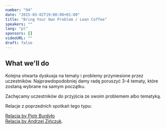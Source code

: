 ```yaml
---
number: "94"
date: "2015-03-02T19:00:00+01:00"
title: "Bring Your Own Problem / Lean Coffee"
speakers: ""
lang: "pl"
sponsors: []
videoURL: ""
draft: false
---
```


## What we'll do

Kolejna otwarta dyskusja na tematy i problemy przyniesione przez uczestników. Najprawdopodobniej damy radę poruszyć 3-4 tematy, które zostaną wybrane na samym początku.

Zachęcamy uczestników do przyjścia ze swoim problemem albo tematyką.

Relacje z poprzednich spotkań tego typu:

<a href="http://touk.pl/blog/en/2013/02/13/byop-warsaw/" target="_blank">Relacja by Piotr Burdyło</a>  
<a href="https://web.archive.org/web/20150218080354/http://byop.pl/byop-warszawa-2013-01-21/" target="_blank">Relacja by Andrzej Zińczuk</a>.

